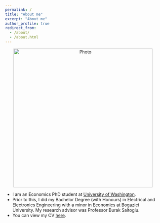 ```yaml
---
permalink: /
title: "About me"
excerpt: "About me"
author_profile: true
redirect_from: 
  - /about/
  - /about.html
---
```


<p align="center">
  <img src="https://yigitokar.github.io/images/profile2.png?raw=true" alt="Photo" style="width: 450px;"/> 
</p>

* I am an Economics PhD student at [University of Washington](https://econ.washington.edu/).
* Prior to this, I did my Bachelor Degree (with Honours) in Electrical and Electronics Engineering with a minor in Economics at Bogazici University. My research advisor was Professor Burak Saltoglu.
* You can view my CV [here](yigitokar.github.io/files/CV.pdf).


